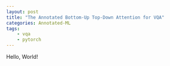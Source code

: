```yaml
---
layout: post
title: "The Annotated Bottom-Up Top-Down Attention for VQA"
categories: Annotated-ML
tags:
    - vqa
    - pytorch
---
```


Hello, World!